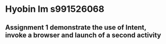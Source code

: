# Hyobin Im s991526068
## Assignment 1 demonstrate the use of Intent, invoke a browser and launch of a second activity
